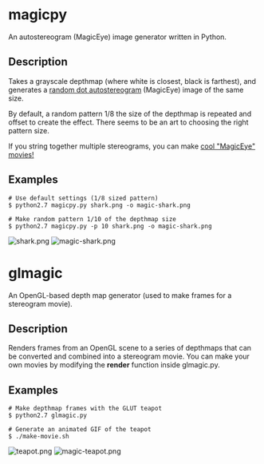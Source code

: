 magicpy
=======
An autostereogram (MagicEye) image generator written in Python.

Description
-----------
Takes a grayscale depthmap (where white is closest, black is farthest), and generates a [random dot autostereogram](http://en.wikipedia.org/wiki/Autostereogram) (MagicEye) image of the same size.

By default, a random pattern 1/8 the size of the depthmap is repeated and offset to create the effect. There seems to be an art to choosing the right pattern size.

If you string together multiple stereograms, you can make [cool "MagicEye" movies!](http://synesthesiam.com/code.php#stereograms)

Examples
--------
    # Use default settings (1/8 sized pattern)
    $ python2.7 magicpy.py shark.png -o magic-shark.png

    # Make random pattern 1/10 of the depthmap size
    $ python2.7 magicpy.py -p 10 shark.png -o magic-shark.png

![shark.png](https://raw.github.com/synesthesiam/magicpy/master/shark.png)
![magic-shark.png](https://raw.github.com/synesthesiam/magicpy/master/magic-shark.png)


glmagic
=======
An OpenGL-based depth map generator (used to make frames for a stereogram movie).

Description
-----------
Renders frames from an OpenGL scene to a series of depthmaps that can be converted and combined into a stereogram movie.
You can make your own movies by modifying the **render** function inside glmagic.py.

Examples
--------
    # Make depthmap frames with the GLUT teapot
    $ python2.7 glmagic.py

    # Generate an animated GIF of the teapot
    $ ./make-movie.sh

![teapot.png](https://raw.github.com/synesthesiam/magicpy/master/teapot.png)
![magic-teapot.png](https://raw.github.com/synesthesiam/magicpy/master/magic-teapot.png)
